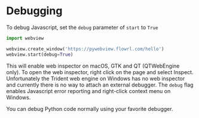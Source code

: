 # Debugging

To debug Javascript, set the `debug` parameter of `start` to `True`

``` python
import webview

webview.create_window('https://pywebview.flowrl.com/hello')
webview.start(debug=True)
```

This will enable web inspector on macOS, GTK and QT (QTWebEngine only). To open the web inspector, right click on the page and select Inspect. Unfortunately the Trident web engine on Windows has no web inspector and currently there is no way to attach an external debugger. The `debug` flag enables Javascript error reporting and right-click context menu on Windows.

You can debug Python code normally using your favorite debugger.
